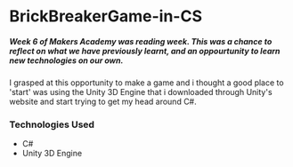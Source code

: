 # BrickBreakerGame-in-CS

##### Week 6 of Makers Academy was reading week. This was a chance to reflect on what we have previously learnt, and an oppourtunity to learn new technologies on our own.

I grasped at this opportunity to make a game and i thought a good place to 'start' was using the Unity 3D Engine that i downloaded through Unity's website and start trying to get my head around C#. 

### Technologies Used

- C#
- Unity 3D Engine
